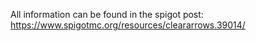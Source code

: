 All information can be found in the spigot post: https://www.spigotmc.org/resources/cleararrows.39014/
